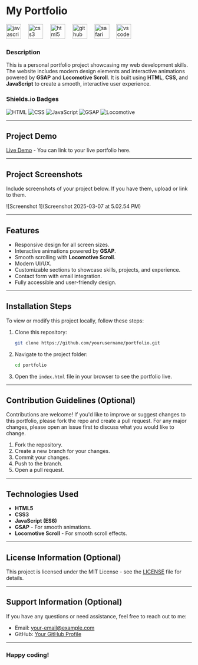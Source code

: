 # My Portfolio 

<div align="left">
  <img src="https://cdn.jsdelivr.net/gh/devicons/devicon/icons/javascript/javascript-original.svg" height="40" alt="javascript logo"  />
  <img width="12" />
  <img src="https://cdn.jsdelivr.net/gh/devicons/devicon/icons/css3/css3-original.svg" height="40" alt="css3 logo"  />
  <img width="12" />
  <img src="https://cdn.jsdelivr.net/gh/devicons/devicon/icons/html5/html5-original.svg" height="40" alt="html5 logo"  />
  <img width="12" />
  <img src="https://cdn.jsdelivr.net/gh/devicons/devicon/icons/github/github-original.svg" height="40" alt="github logo"  />
  <img width="12" />
  <img src="https://cdn.jsdelivr.net/gh/devicons/devicon/icons/safari/safari-original.svg" height="40" alt="safari logo"  />
  <img width="12" />
  <img src="https://cdn.jsdelivr.net/gh/devicons/devicon/icons/vscode/vscode-original.svg" height="40" alt="vscode logo"  />
</div>

###


 

### Description
This is a personal portfolio project showcasing my web development skills. The website includes modern design elements and interactive animations powered by **GSAP** and **Locomotive Scroll**. It is built using **HTML**, **CSS**, and **JavaScript** to create a smooth, interactive user experience.
 

### Shields.io Badges
![HTML](https://img.shields.io/badge/HTML-5-orange)
![CSS](https://img.shields.io/badge/CSS-3-blue)
![JavaScript](https://img.shields.io/badge/JavaScript-ES6-yellow)
![GSAP](https://img.shields.io/badge/GSAP-green)
![Locomotive](https://img.shields.io/badge/Locomotive-Scroll-blueviolet)

---

## Project Demo
[Live Demo](YourProjectURL) - You can link to your live portfolio here.

---

## Project Screenshots

Include screenshots of your project below. If you have them, upload or link to them.

![Screenshot 1](Screenshot 2025-03-07 at 5.02.54 PM)

---

## Features

- Responsive design for all screen sizes.
- Interactive animations powered by **GSAP**.
- Smooth scrolling with **Locomotive Scroll**.
- Modern UI/UX.
- Customizable sections to showcase skills, projects, and experience.
- Contact form with email integration.
- Fully accessible and user-friendly design.

---

## Installation Steps

To view or modify this project locally, follow these steps:

1. Clone this repository:
    ```bash
    git clone https://github.com/yourusername/portfolio.git
    ```

2. Navigate to the project folder:
    ```bash
    cd portfolio
    ```

3. Open the `index.html` file in your browser to see the portfolio live.

---

## Contribution Guidelines (Optional)

Contributions are welcome! If you'd like to improve or suggest changes to this portfolio, please fork the repo and create a pull request. For any major changes, please open an issue first to discuss what you would like to change.

1. Fork the repository.
2. Create a new branch for your changes.
3. Commit your changes.
4. Push to the branch.
5. Open a pull request.

---

## Technologies Used

- **HTML5**
- **CSS3**
- **JavaScript (ES6)**
- **GSAP** - For smooth animations.
- **Locomotive Scroll** - For smooth scroll effects.

---

## License Information (Optional)

This project is licensed under the MIT License - see the [LICENSE](LICENSE) file for details.

---

## Support Information (Optional)

If you have any questions or need assistance, feel free to reach out to me:

- Email: your-email@example.com
- GitHub: [Your GitHub Profile](https://github.com/yourusername)

---

### Happy coding!

